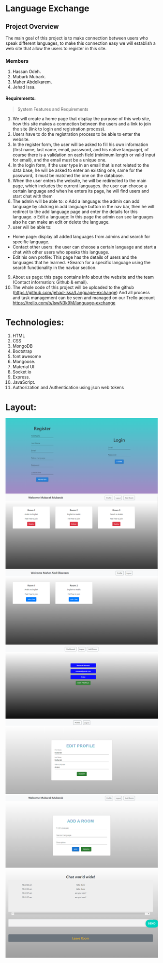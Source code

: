 # Language Exchange
## Project Overview 
The main goal of this project is to make connection between users who speak different 
languages, to make this connection easy we will establish a web site that allow the users
to register in this site.
### Members
1. Hassan Odeh.
2. Mubark Mubark.
3. Maher Abdelkarem.
4. Jehad Issa.
#### Requirements:
> System Features and Requirements
1.  We will create a home page that display the purpose of this web site, how this
site makes a connection between the users and a link to join the site (link to login 
and registration process).
2. Users have to do the registration process to be able to enter the website.
3. In the register form, the user will be asked to fill his own information (first name, 
last name, email, password, and his native language), of course there is a 
validation on each field (minimum length or valid input for email), and the email 
must be a unique one.
4. In the login form, if the user type in an email that is not related to the data base, 
he will be asked to enter an existing one, same for the password, it must be 
matched the one on the database.
5. When the user enters the website, he will be redirected to the main page, which 
includes the current languages. the user can choose a certain language and when 
he enters its page, he will find users and start chat with them 
6. The admin will be able to:
o Add a language: the admin can add language by clicking in add language
button in the nav bar, then he will redirect to the add language page and 
enter the details for this language.
o Edit a language: In this page the admin can see languages also he can 
make an edit or delete the language.
7. user will be able to:
* Home page: display all added languages from admins and search for specific 
language. 
* Contact other users: the user can choose a certain language and start a chat 
with other users who speaks this language. 
* Edit his own profile: This page has the details of users and the languages that 
he learned.
*Search for a specific language using the search functionality in the navbar 
section.
9. About us page: this page contains info about the website and the team
(Contact information: Github & email).
10. The whole code of this project will be uploaded to the github
(https://github.com/jehad-issa/Language-exchange)
And all process and task management can be seen and managed on our Trello account
https://trello.com/b/IswN3k9M/language-exchange
# Technologies:
1. HTML
2. CSS
3. MongoDB
4. Bootstrap
5. font awesome
6. Mongoose.
7. Material UI
8. Socket io
9. Express.
10. JavaScript.
11. Authorization and Authentication using json web tokens
# Layout:
![This is an image](./project%20images/login.PNG)
![This is an image](./project%20images/main1.PNG)
![This is an image](./project%20images/main2.PNG)
![This is an image](./project%20images/profile.PNG)
![This is an image](./project%20images/edit%20profile.PNG)
![This is an image](./project%20images/add%20room.PNG)
![This is an image](./project%20images/chat.png)
